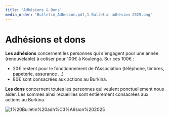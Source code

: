 ```yaml
---
title: 'Adhésions & Dons'
media_order: 'Bulletin_Adhesion.pdf,1 Bulletin adhésion 2025.png'
---
```


# Adhésions et dons

**Les adhésions** concernent les personnes qui s'engagent pour une année (renouvelable) à cotiser pour 100€ à Koulenga. Sur ces 100€ :
- 20€ restent pour le fonctionnement de l'Association (téléphone, timbres, papeterie, assurance …)
- 80€ sont consacrées aux actions au Burkina.

**Les dons** concernent toutes les personnes qui veulent ponctuellement nous aider. Les sommes ainsi recueillies sont entièrement consacrées aux actions au Burkina.

![1%20Bulletin%20adh%C3%A9sion%202025](1%20Bulletin%20adh%C3%A9sion%202025.png "1%20Bulletin%20adh%C3%A9sion%202025")
